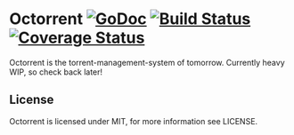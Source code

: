 # Octorrent [![GoDoc](https://godoc.org/github.com/octorrent/octorrent?status.png)](https://godoc.org/github.com/octorrent/octorrent) [![Build Status](https://secure.travis-ci.org/octorrent/octorrent.png?branch=master)](https://travis-ci.org/octorrent/octorrent) [![Coverage Status](https://coveralls.io/repos/octorrent/octorrent/badge.png?branch=master)](https://coveralls.io/r/octorrent/octorrent?branch=master)

Octorrent is the torrent-management-system of tomorrow.
Currently heavy WIP, so check back later!

## License
Octorrent is licensed under MIT, for more information see LICENSE.

